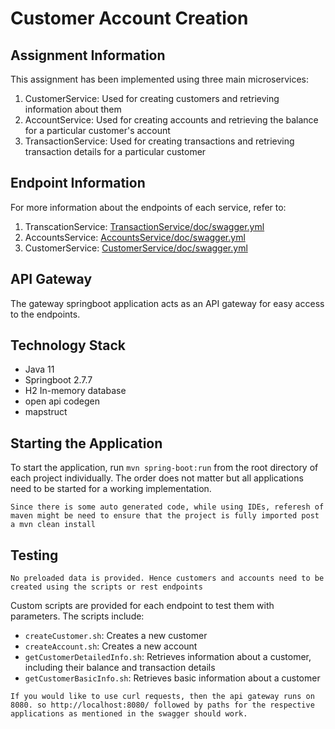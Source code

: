 # Customer Account Creation

## Assignment Information

This assignment has been implemented using three main microservices:
1. CustomerService: Used for creating customers and retrieving information about them
2. AccountService: Used for creating accounts and retrieving the balance for a particular customer's account
3. TransactionService: Used for creating transactions and retrieving transaction details for a particular customer

## Endpoint Information

For more information about the endpoints of each service, refer to:
1. TranscationService: [TransactionService/doc/swagger.yml](TransactionService/doc/swagger.yml)
2. AccountsService: [AccountsService/doc/swagger.yml](AccountsService/doc/swagger.yml)
3. CustomerService: [CustomerService/doc/swagger.yml](CustomerService/doc/swagger.yml)

## API Gateway

The gateway springboot application acts as an API gateway for easy access to the endpoints.

## Technology Stack

- Java 11
- Springboot 2.7.7
- H2 In-memory database
- open api codegen
- mapstruct

## Starting the Application

To start the application, run `mvn spring-boot:run` from the root directory of each project individually. The order does not matter but all applications need to be started for a working implementation.

`Since there is some auto generated code, while using IDEs, referesh of maven might be need to ensure that the project is fully imported post a mvn clean install`

## Testing

`No preloaded data is provided. Hence customers and accounts need to be created using the scripts or rest endpoints`

Custom scripts are provided for each endpoint to test them with parameters. The scripts include:
- `createCustomer.sh`: Creates a new customer
- `createAccount.sh`: Creates a new account
- `getCustomerDetailedInfo.sh`: Retrieves information about a customer, including their balance and transaction details
- `getCustomerBasicInfo.sh`: Retrieves basic information about a customer

`If you would like to use curl requests, then the api gateway runs on 8080. so http://localhost:8080/ followed by paths for the respective applications as mentioned in the swagger should work.`
